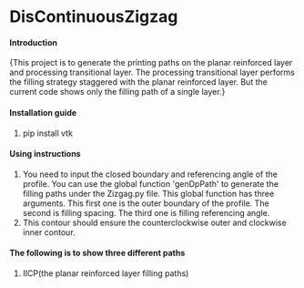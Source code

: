 # DisContinuousZigzag

#### Introduction
{This project is to generate the printing paths on the planar reinforced layer and processing transitional layer. The processing transitional layer performs the filling strategy staggered with the planar reinforced layer. But the current code shows only the filling path of a single layer.}

#### Installation guide

1.  pip install vtk

#### Using instructions

1.  You need to input the closed boundary and referencing angle of the profile. You can use the global function 'genDpPath' to generate the filling paths under the Zizgag.py file. This global function has three arguments. This first one is the outer boundary of the profile. The second is filling spacing. The third one is filling referencing angle.
2. This contour should ensure the counterclockwise outer and clockwise inner contour.

#### The following is to show three different paths
1. IICP(the planar reinforced layer filling paths)



